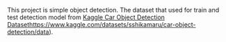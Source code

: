 This project is simple object detection. 
The dataset that used for train and test detection model from [Kaggle Car Object Detection Dataset](https://www.kaggle.com/datasets/sshikamaru/car-object-detection/data)https://www.kaggle.com/datasets/sshikamaru/car-object-detection/data).
